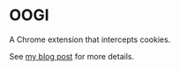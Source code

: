 # OOGI
A Chrome extension that intercepts cookies. 

See [my blog post](http://blob.tomerweller.com/cookie-interception-chrome-extension) for more details.
